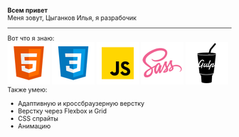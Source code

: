<b>Всем привет</b>
<br>
Меня зовут, Цыганков Илья, я разрабочик
___
Вот что я знаю:
<br>
![img](https://github.com/iJustified/iJustified/blob/main/img/icons8-html-5.svg) ![img](https://github.com/iJustified/iJustified/blob/main/img/icons8-css3.svg) ![img](https://github.com/iJustified/iJustified/blob/main/img/icons8-javascript.svg) ![img](https://github.com/iJustified/iJustified/blob/main/img/icons8-sass.svg) ![img](https://github.com/iJustified/iJustified/blob/main/img/icons8-gulp.svg)
<br>
Также умею:
- Адаптивную и кроссбраузерную верстку
- Верстку через Flexbox и Grid
- CSS спрайты
- Анимацию
